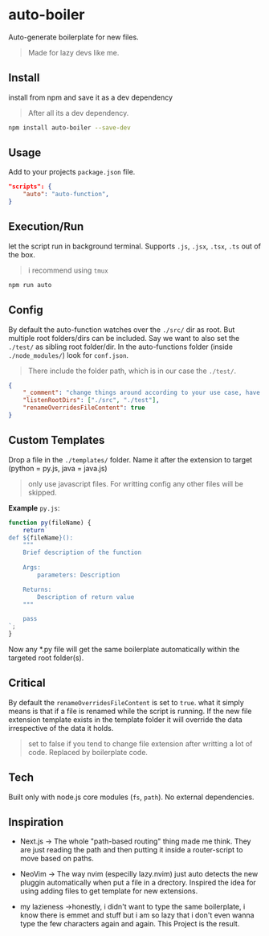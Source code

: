 # auto-boiler

Auto-generate boilerplate for new files.
> Made for lazy devs like me.

## Install
install from npm and save it as a dev dependency 
> After all its a dev dependency.

```sh
npm install auto-boiler --save-dev
```

## Usage
Add to your projects `package.json` file.

```json
"scripts": {
    "auto": "auto-function",
}
```

## Execution/Run
let the script run in background terminal. Supports `.js`, `.jsx`, `.tsx`, `.ts` out of the box.
> i recommend using `tmux`

```sh
npm run auto
```

## Config 
By default the auto-function watches over the `./src/` dir as root. But multiple
root folders/dirs can be included. Say we want to also set the `./test/` as sibling root folder/dir.
In the auto-functions folder (inside `./node_modules/`) look for `conf.json`. 
> There include the folder path, which is in our case the `./test/`.

```json
{
    "_comment": "change things around according to your use case, have fun >_<",
    "listenRootDirs": ["./src", "./test"],
    "renameOverridesFileContent": true
}
```

## Custom Templates
Drop a file in the `./templates/` folder. Name it after the extension to target (python = py.js, java = java.js)
> only use javascript files. For writting config any other files will be skipped.

**Example** `py.js`:

```js
function py(fileName) {
    return`
def ${fileName}(): 
    """
    Brief description of the function
    
    Args:
        parameters: Description

    Returns: 
        Description of return value
    """

    pass
`;
}
```
Now any *.py file will get the same boilerplate automatically within the targeted root folder(s).

## Critical 
By default the `renameOverridesFileContent` is set to `true`. what it simply means is that if a file is renamed while the script is running.
If the new file extension template exists in the template folder it will override the data irrespective of the data it holds. 
> set to false if you tend to change file extension after writting a lot of code. Replaced by boilerplate code.

## Tech
Built only with node.js core modules (`fs`, `path`). No external dependencies.

## Inspiration
- Next.js -> The whole "path-based routing" thing made me think. They are just reading the path and then putting it 
inside a router-script to move based on paths. 

- NeoVim -> The way nvim (especilly lazy.nvim) just auto detects the new pluggin automatically when put a file in a drectory. Inspired 
the idea for using adding files to get template for new extensions.

- my lazieness ->honestly, i didn't want to type the same boilerplate, i know there is emmet and stuff but i am so lazy that i don't even wanna
type the few characters again and again. This Project is the result.


